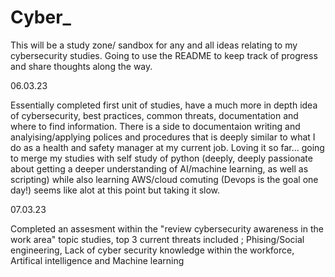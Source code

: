 # Cyber_


This will be a study zone/ sandbox for any and all ideas relating to my cybersecurity studies. Going to use the README to keep track of progress and share thoughts along the way. 

06.03.23 

Essentially completed first unit of studies, have a much more in depth idea of cybersecurity, best practices, common threats, documentation and where to find information. There is a side to documentaion writing and analyising/applying polices and procedures that is deeply similar to what I do as a health and safety manager at my current job. Loving it so far... going to merge my studies with self study of python (deeply, deeply passionate about getting a deeper understanding of AI/machine learning, as well as scripting) while also learning AWS/cloud comuting (Devops is the goal one day!) seems like alot at this point but taking it slow. 

07.03.23

Completed an assesment within the "review cybersecurity awareness in the work area" topic studies, top 3 current threats included ; Phising/Social engineering, Lack of cyber security knowledge within the workforce, Artifical intelligence and Machine learning
